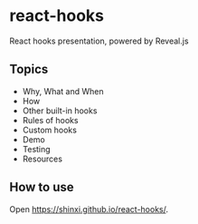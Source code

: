 # react-hooks

React hooks presentation, powered by Reveal.js

## Topics

- Why, What and When
- How
- Other built-in hooks
- Rules of hooks
- Custom hooks
- Demo
- Testing
- Resources

## How to use

Open https://shinxi.github.io/react-hooks/.

